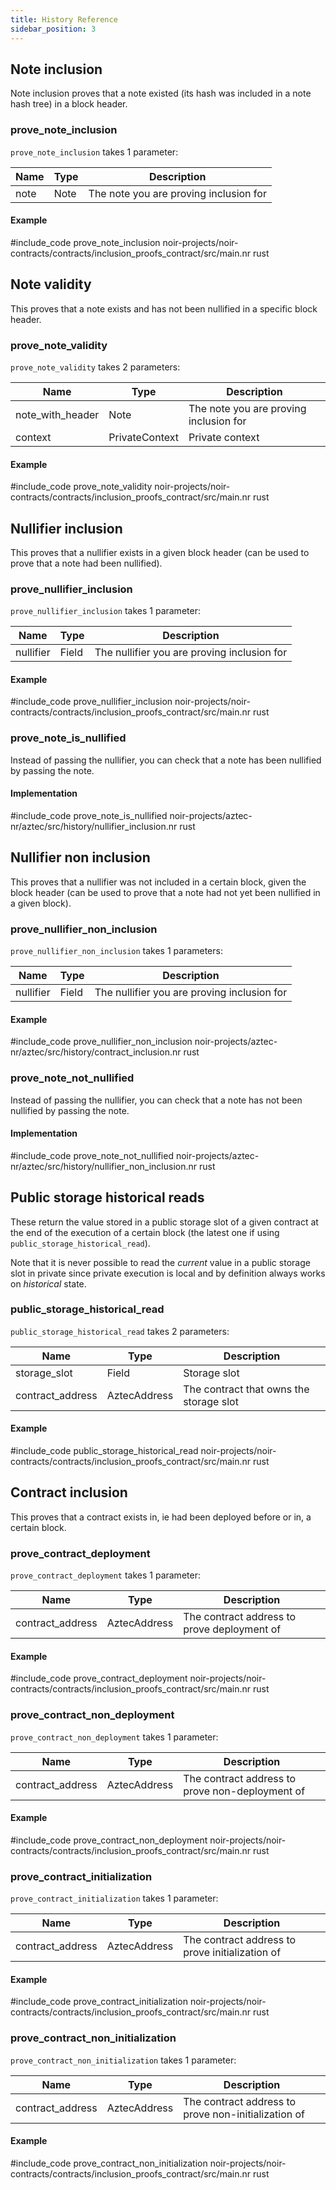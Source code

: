 ```yaml
---
title: History Reference
sidebar_position: 3
---
```


<!-- Note: This will soon be moved into an Aztec.nr reference category under Aztec.nr smart contracts -->

## Note inclusion

Note inclusion proves that a note existed (its hash was included in a note hash tree) in a block header.

### prove_note_inclusion

`prove_note_inclusion` takes 1 parameter:

| Name | Type | Description                            |
| ---- | ---- | -------------------------------------- |
| note | Note | The note you are proving inclusion for |

#### Example

#include_code prove_note_inclusion noir-projects/noir-contracts/contracts/inclusion_proofs_contract/src/main.nr rust

## Note validity

This proves that a note exists and has not been nullified in a specific block header.

### prove_note_validity

`prove_note_validity` takes 2 parameters:

| Name             | Type           | Description                            |
| ---------------- | -------------- | -------------------------------------- |
| note_with_header | Note           | The note you are proving inclusion for |
| context          | PrivateContext | Private context                        |

#### Example

#include_code prove_note_validity noir-projects/noir-contracts/contracts/inclusion_proofs_contract/src/main.nr rust

## Nullifier inclusion

This proves that a nullifier exists in a given block header (can be used to prove that a note had been nullified).

### prove_nullifier_inclusion

`prove_nullifier_inclusion` takes 1 parameter:

| Name      | Type  | Description                                 |
| --------- | ----- | ------------------------------------------- |
| nullifier | Field | The nullifier you are proving inclusion for |

#### Example

#include_code prove_nullifier_inclusion noir-projects/noir-contracts/contracts/inclusion_proofs_contract/src/main.nr rust

### prove_note_is_nullified

Instead of passing the nullifier, you can check that a note has been nullified by passing the note.

#### Implementation

#include_code prove_note_is_nullified noir-projects/aztec-nr/aztec/src/history/nullifier_inclusion.nr rust

## Nullifier non inclusion

This proves that a nullifier was not included in a certain block, given the block header (can be used to prove that a note had not yet been nullified in a given block).

### prove_nullifier_non_inclusion

`prove_nullifier_non_inclusion` takes 1 parameters:

| Name      | Type  | Description                                 |
| --------- | ----- | ------------------------------------------- |
| nullifier | Field | The nullifier you are proving inclusion for |

#### Example

#include_code prove_nullifier_non_inclusion noir-projects/aztec-nr/aztec/src/history/contract_inclusion.nr rust

### prove_note_not_nullified

Instead of passing the nullifier, you can check that a note has not been nullified by passing the note.

#### Implementation

#include_code prove_note_not_nullified noir-projects/aztec-nr/aztec/src/history/nullifier_non_inclusion.nr rust

## Public storage historical reads

These return the value stored in a public storage slot of a given contract at the end of the execution of a certain block (the latest one if using `public_storage_historical_read`).

Note that it is never possible to read the _current_ value in a public storage slot in private since private execution is local and by definition always works on _historical_ state.

### public_storage_historical_read

`public_storage_historical_read` takes 2 parameters:

| Name             | Type         | Description                             |
| ---------------- | ------------ | --------------------------------------- |
| storage_slot     | Field        | Storage slot                            |
| contract_address | AztecAddress | The contract that owns the storage slot |

#### Example

#include_code public_storage_historical_read noir-projects/noir-contracts/contracts/inclusion_proofs_contract/src/main.nr rust

## Contract inclusion

This proves that a contract exists in, ie had been deployed before or in, a certain block.

### prove_contract_deployment

`prove_contract_deployment` takes 1 parameter:

| Name             | Type         | Description                                 |
| ---------------- | ------------ | ------------------------------------------- |
| contract_address | AztecAddress | The contract address to prove deployment of |

#### Example

#include_code prove_contract_deployment noir-projects/noir-contracts/contracts/inclusion_proofs_contract/src/main.nr rust

### prove_contract_non_deployment

`prove_contract_non_deployment` takes 1 parameter:

| Name             | Type         | Description                                     |
| ---------------- | ------------ | ----------------------------------------------- |
| contract_address | AztecAddress | The contract address to prove non-deployment of |

#### Example

#include_code prove_contract_non_deployment noir-projects/noir-contracts/contracts/inclusion_proofs_contract/src/main.nr rust

### prove_contract_initialization

`prove_contract_initialization` takes 1 parameter:

| Name             | Type         | Description                                     |
| ---------------- | ------------ | ----------------------------------------------- |
| contract_address | AztecAddress | The contract address to prove initialization of |

#### Example

#include_code prove_contract_initialization noir-projects/noir-contracts/contracts/inclusion_proofs_contract/src/main.nr rust

### prove_contract_non_initialization

`prove_contract_non_initialization` takes 1 parameter:

| Name             | Type         | Description                                         |
| ---------------- | ------------ | --------------------------------------------------- |
| contract_address | AztecAddress | The contract address to prove non-initialization of |

#### Example

#include_code prove_contract_non_initialization noir-projects/noir-contracts/contracts/inclusion_proofs_contract/src/main.nr rust
